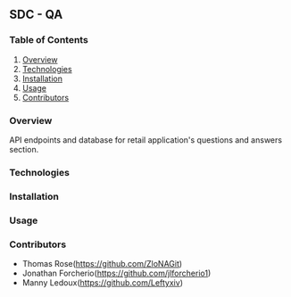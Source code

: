 ## SDC - QA

### Table of Contents
1. [Overview](#Overview)
2. [Technologies](#Technologies)
3. [Installation](#Installation)
4. [Usage](#Usage)
5. [Contributors](#Contributors)

### Overview
API endpoints and database for retail application's questions and answers section.

### Technologies

### Installation

### Usage

### Contributors
* Thomas Rose(https://github.com/ZloNAGit)
* Jonathan Forcherio(https://github.com/jlforcherio1)
* Manny Ledoux(https://github.com/Leftyxiv)